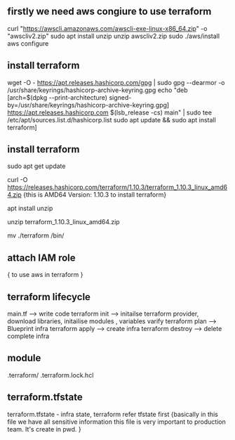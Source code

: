 ## firstly we need aws congiure to use terraform
curl "https://awscli.amazonaws.com/awscli-exe-linux-x86_64.zip" -o "awscliv2.zip"
sudo apt install unzip
unzip awscliv2.zip
sudo ./aws/install
aws configure




## install terraform

wget -O - https://apt.releases.hashicorp.com/gpg | sudo gpg --dearmor -o /usr/share/keyrings/hashicorp-archive-keyring.gpg
echo "deb [arch=$(dpkg --print-architecture) signed-by=/usr/share/keyrings/hashicorp-archive-keyring.gpg] https://apt.releases.hashicorp.com $(lsb_release -cs) main" | sudo tee /etc/apt/sources.list.d/hashicorp.list
sudo apt update && sudo apt install terraform]




## install terraform

 sudo apt get update

 curl -O https://releases.hashicorp.com/terraform/1.10.3/terraform_1.10.3_linux_amd64.zip
 {this is              AMD64  Version: 1.10.3   to install terraform}

 apt install unzip

 unzip terraform_1.10.3_linux_amd64.zip

 mv ./terraform /bin/

## attach IAM role
{ to use aws in terraform }



 ## terraform lifecycle
 main.tf          --> write code
 terraform init   --> initailse terraform provider, download libraries, initailise modules , variables varify
 terraform plan   --> Blueprint infra
 terraform apply  --> create infra
 terraform destroy --> delete complete infra


## module
  .terraform/ 
  .terraform.lock.hcl 

## terraform.tfstate
terraform.tfstate - infra state, terraform refer tfstate first
{basically in this file we have all sensitive information this file is very important to production team.
It's create in pwd.  }